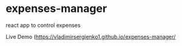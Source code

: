 # expenses-manager
react app to control expenses

Live Demo
(https://vladimirsergienko1.github.io/expenses-manager/

